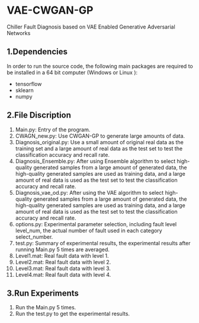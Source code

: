# VAE-CWGAN-GP
Chiller Fault Diagnosis based on VAE Enabled Generative Adversarial Networks<br>
## 1.Dependencies
In order to run the source code, the following main packages are required to
be installed in a 64 bit computer (Windows or Linux ):<br>
* tensorflow<br>
* sklearn<br>
* numpy<br>
## 2.File Discription
1. Main.py: Entry of the program.<br>
2. CWAGN_new.py: Use CWGAN-GP to generate large amounts of data.<br>
3. Diagnosis_original.py: Use a small amount of original real data as the training set and a large amount of real data as the test set to test the classification accuracy and recall rate.<br>
4. Diagnosis_Ensemble.py: After using Ensemble algorithm to select high-quality generated samples from a large amount of generated data, the high-quality generated samples are used as training data, and a large amount of real data is used as the test set to test the classification accuracy and recall rate.<br>
5. Diagnosis_vae_od.py: After using the VAE algorithm to select high-quality generated samples from a large amount of generated data, the high-quality generated samples are used as training data, and a large amount of real data is used as the test set to test the classification accuracy and recall rate.<br>
6. options.py: Experimental parameter selection, including fault level level_num, the actual number of fault used in each category select_number.<br>
7. test.py: Summary of experimental results, the experimental results after running Main.py 5 times are averaged.<br>
8. Level1.mat: Real fault data with level 1.<br>
9. Level2.mat: Real fault data with level 2.<br>
10. Level3.mat: Real fault data with level 3.<br>
11. Level4.mat: Real fault data with level 4.<br>
## 3.Run Experiments
01. Run the Main.py 5 times.<br>
02. Run the test.py to get the experimental results.<br>




